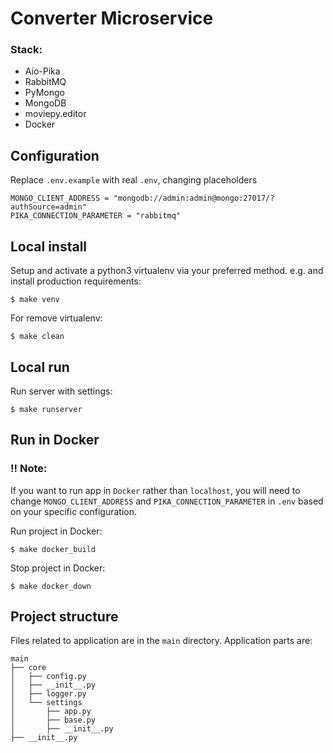 Converter Microservice
====================

### Stack:
- Aio-Pika
- RabbitMQ
- PyMongo
- MongoDB
- moviepy.editor 
- Docker

Configuration
--------------

Replace `.env.example` with real `.env`, changing placeholders

```
MONGO_CLIENT_ADDRESS = "mongodb://admin:admin@mongo:27017/?authSource=admin"
PIKA_CONNECTION_PARAMETER = "rabbitmq"
```

Local install
-------------

Setup and activate a python3 virtualenv via your preferred method. e.g. and install production requirements:

    $ make venv

For remove virtualenv:

    $ make clean


Local run
-------------

Run server with settings:

    $ make runserver


Run in Docker
-------------

### !! Note:

If you want to run app in `Docker` rather than `localhost`, you will need to change `MONGO_CLIENT_ADDRESS` and `PIKA_CONNECTION_PARAMETER` in `.env` based on your specific configuration.

Run project in Docker:

    $ make docker_build

Stop project in Docker:

    $ make docker_down

Project structure
-----------------
Files related to application are in the ``main`` directory.
Application parts are:
```text
main
├── core
│   ├── config.py
│   ├── __init__.py
│   ├── logger.py
│   └── settings
│       ├── app.py
│       ├── base.py
│       ├── __init__.py
├── __init__.py
```